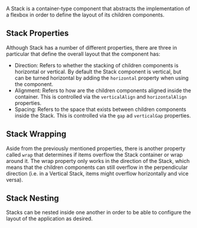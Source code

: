 A Stack is a container-type component that abstracts the implementation of a flexbox in order to define the layout of its children components.

## Stack Properties

Although Stack has a number of different properties, there are three in particular that define the overall layout that the component has:

- Direction: Refers to whether the stacking of children components is horizontal or vertical. By default the Stack component is vertical, but can be turned horizontal by adding the `horizontal` property when using the component.
- Alignment: Refers to how are the children components aligned inside the container. This is controlled via the `verticalAlign` and `horizontalAlign` properties.
- Spacing: Refers to the space that exists between children components inside the Stack. This is controlled via the `gap` ad `verticalGap` properties.

## Stack Wrapping

Aside from the previously mentioned properties, there is another property called `wrap` that determines if items overflow the Stack container or wrap around it. The wrap property only works in the direction of the Stack, which means that the children components can still overflow in the perpendicular direction (i.e. in a Vertical Stack, items might overflow horizontally and vice versa).

## Stack Nesting

Stacks can be nested inside one another in order to be able to configure the layout of the application as desired.
